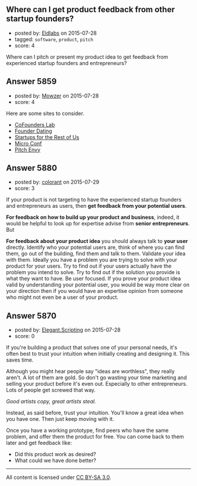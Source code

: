 ## Where can I get product feedback from other startup founders?

- posted by: [Eldlabs](https://stackexchange.com/users/6019564/eldlabs) on 2015-07-28
- tagged: `software`, `product`, `pitch`
- score: 4

Where can I pitch or present my product idea to get feedback from experienced startup founders and entrepreneurs?


## Answer 5859

- posted by: [Mowzer](https://stackexchange.com/users/1803081/mowzer) on 2015-07-28
- score: 4

<p>Here are some sites to consider.</p>

<ul>
<li><a href="https://www.cofounderslab.com" rel="nofollow">CoFounders Lab</a></li>
<li><a href="http://founderdating.com" rel="nofollow">Founder Dating</a></li>
<li><a href="http://www.startupsfortherestofus.com" rel="nofollow">Startups for the Rest of Us</a></li>
<li><a href="http://www.microconf.com" rel="nofollow">Micro Conf</a></li>
<li><a href="http://www.pitchenvy.com" rel="nofollow">Pitch Envy</a></li>
</ul>



## Answer 5880

- posted by: [colorant](https://stackexchange.com/users/6702482/colorant) on 2015-07-29
- score: 3

If your product is not targeting to have the experienced startup founders and entrepreneurs as users, then **get feedback from your potential users**. 

**For feedback on how to build up your product and business**, indeed, it would be helpful to look up for expertise advise from **senior entrepreneurs**. But 

**For feedback about your product idea** you should always talk to **your user** directly. Identify who your potential users are, think of where you can find them, go out of the building, find them and talk to them. Validate your idea with them. Ideally you have a problem you are trying to solve with your product for your users. Try to find out if your users actually have the problem you intend to solve. Try to find out if the solution you provide is what they want to have. Be user focused. If you prove your product idea valid by understanding your potential user, you would be way more clear on your direction then if you would have an expertise opinion from someone who might not even be a user of your product.     


## Answer 5870

- posted by: [Elegant.Scripting](https://stackexchange.com/users/5688251/elegant-scripting) on 2015-07-28
- score: 0

If you're building a product that solves one of your personal needs, it's often best to trust your intuition when initially creating and designing it. This saves time.

Although you might hear people say "ideas are worthless", they really aren't. A lot of them are gold. So don't go wasting your time marketing and selling your product before it's even out. Especially to other entrepreneurs. Lots of people get screwed that way.

*Good artists copy, great artists steal.*

Instead, as said before, trust your intuition. You'll know a great idea when you have one. Then just keep moving with it.

Once you have a working prototype, find peers who have the same problem, and offer them the product for free. You can come back to them later and get feedback like:

 - Did this product work as desired?
 - What could we have done better?





---

All content is licensed under [CC BY-SA 3.0](https://creativecommons.org/licenses/by-sa/3.0/).
